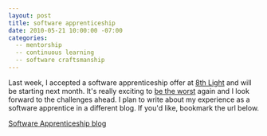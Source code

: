 ```yaml
---
layout: post
title: software apprenticeship
date: 2010-05-21 10:00:00 -07:00
categories:
  -- mentorship
  -- continuous learning
  -- software craftsmanship
---
```


Last week, I accepted a software apprenticeship offer at [8th Light](http://8thlight.com/) and will be starting next month.  It's really exciting to [be the worst](http://apprenticeship-patterns.labs.oreilly.com/ch04.html#be_the_worst) again and I look forward to the challenges ahead.  I plan to write about my experience as a software apprentice in a different blog.  If you'd like, bookmark the url below.

[Software Apprenticeship blog](http://skim.cc/)
